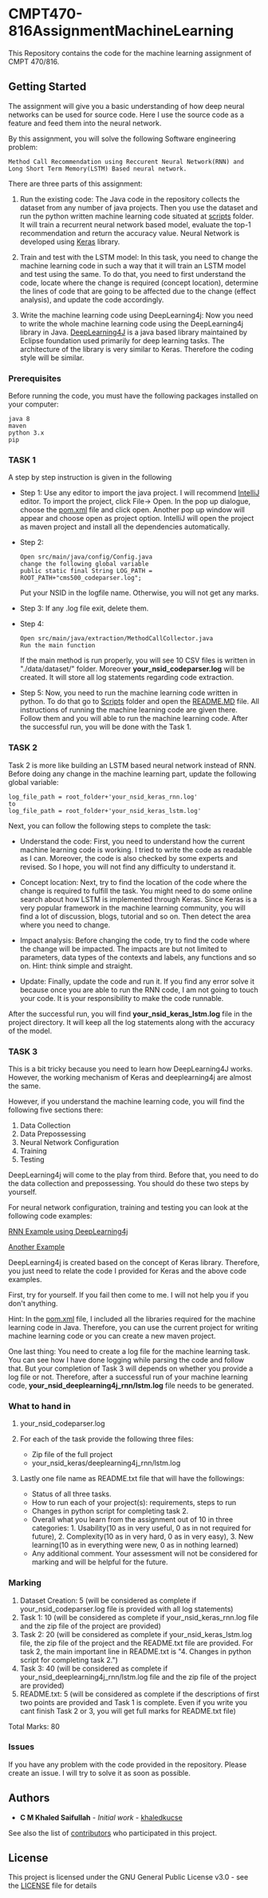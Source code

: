 # CMPT470-816AssignmentMachineLearning
This Repository contains the code for the machine learning assignment of CMPT 470/816.


## Getting Started

The assignment will give you a basic understanding of how deep neural networks can be used for source code.
Here I use the source code as a feature and feed them into the neural network.

By this assignment, you will solve the following Software engineering problem:

```
Method Call Recommendation using Reccurent Neural Network(RNN) and Long Short Term Memory(LSTM) Based neural network.
```


There are three parts of this assignment:

1. Run the existing code: The Java code in the repository collects the dataset from any number of java projects. Then you use the dataset and run the python written machine learning code situated at [scripts](scripts) folder. It will train a recurrent neural network based model, evaluate the top-1 recommendation and return the accuracy value. Neural Network is developed using [Keras](https://keras.io/) library.

2. Train and test with the LSTM model: In this task, you need to change the machine learning code in such a way that it will train an LSTM model and test using the same. To do that, you need to first understand the code, locate where the change is required (concept location), determine the lines of code that are going to be affected due to the change (effect analysis), and update the code accordingly.

3. Write the machine learning code using DeepLearning4j: Now you need to write the whole machine learning code using the DeepLearning4j library in Java. [DeepLearning4J](https://deeplearning4j.org/) is a java based library maintained by Eclipse foundation used primarily for deep learning tasks. The architecture of the library is very similar to Keras. Therefore the coding style will be similar. 


### Prerequisites

Before running the code, you must have the following packages installed on your computer:

```
java 8
maven
python 3.x
pip
```

### TASK 1

A step by step instruction is given in the following

* Step 1: Use any editor to import the java project. I will recommend [IntelliJ](https://www.jetbrains.com/idea/) editor. To import the project, click File-> Open. In the pop up dialogue, choose the [pom.xml](pom.xml) file and click open. Another pop up window will appear and choose open as project option.
  IntelliJ will open the project as maven project and install all the dependencies automatically.
  
*  Step 2: 
    ```
    Open src/main/java/config/Config.java
    change the following global variable
    public static final String LOG_PATH = ROOT_PATH+"cms500_codeparser.log";
    ```
    Put your NSID in the logfile name. Otherwise, you will not get any marks.

* Step 3: If any .log file exit, delete them.

* Step 4: 
    ```
    Open src/main/java/extraction/MethodCallCollector.java
    Run the main function
    ```
    If the main method is run properly, you will see 10 CSV files is written in "./data/dataset/" folder. Moreover **your_nsid_codeparser.log** will be created. It will store all log statements regarding code extraction.


* Step 5: Now, you need to run the machine learning code written in python. To do that go to [Scripts](scripts) folder and open the [README.MD](scripts/README.MD) file. All instructions of running the machine learning code are given there. Follow them and you will able to run the machine learning code.
  After the successful run, you will be done with the Task 1. 

### TASK 2
Task 2 is more like building an LSTM based neural network instead of RNN. 
Before doing any change in the machine learning part, update the following global variable:
```
log_file_path = root_folder+'your_nsid_keras_rnn.log'
to
log_file_path = root_folder+'your_nsid_keras_lstm.log'
```

Next, you can follow the following steps to complete the task:

* Understand the code: First, you need to understand how the current machine learning code is working. I tried to write the code as readable as I can. Moreover, the code is also checked by some experts and revised. So I hope, you will not find any difficulty to understand it.

* Concept location: Next, try to find the location of the code where the change is required to fulfill the task. You might need to do some online search about how LSTM is implemented through Keras. Since Keras is a very popular framework in the machine learning community, you will find a lot of discussion, blogs, tutorial and so on. Then detect the area where you need to change.

* Impact analysis: Before changing the code, try to find the code where the change will be impacted. The impacts are but not limited to parameters, data types of the contexts and labels, any functions and so on. Hint: think simple and straight.

* Update: Finally, update the code and run it. If you find any error solve it because once you are able to run the RNN code, I am not going to touch your code. It is your responsibility to make the code runnable. 

After the successful run, you will find **your_nsid_keras_lstm.log** file in the project directory. It will keep all the log statements along with the accuracy of the model.

### TASK 3
This is a bit tricky because you need to learn how DeepLearning4J works. However, the working mechanism of Keras and deeplearning4j are almost the same. 

However, if you understand the machine learning code, you will find the following five sections there:
1. Data Collection
2. Data Prepossessing
3. Neural Network Configuration
4. Training
5. Testing

DeepLearning4j will come to the play from third. Before that, you need to do the data collection and prepossessing. You should do these two steps by yourself.

For neural network configuration, training and testing you can look at the following code examples: 

[RNN Example using DeepLearning4j](https://github.com/khaledkucse/methodRec/blob/master/src/main/java/Classification.java)

[Another Example](http://github.com/eclipse/deeplearning4j-examples/blob/master/dl4j-examples/src/main/java/org/deeplearning4j/examples/recurrent/basic/BasicRNNExample.java)

DeepLearning4j is created based on the concept of Keras library. Therefore, you just need to relate the code I provided for Keras and the above code examples. 

First, try for yourself. If you fail then come to me. I will not help you if you don't anything.

Hint: In the [pom.xml](pom.xml) file, I included all the libraries required for the machine learning code in Java. Therefore, you can use the current project for writing machine learning code or you can create a new maven project.


One last thing: You need to create a log file for the machine learning task. You can see how I have done logging while parsing the code and follow that. But your completion of Task 3 will depends on whether you provide a log file or not.
Therefore, after a successful run of your machine learning code, **your_nsid_deeplearning4j_rnn/lstm.log** file needs to be generated.

### What to hand in
1. your_nsid_codeparser.log

2. For each of the task provide the following three files:
    * Zip file of the full project
    * your_nsid_keras/deeplearning4j_rnn/lstm.log


3. Lastly one file name as README.txt file that will have the followings:
    * Status of all three tasks.
    * How to run each of your project(s): requirements, steps to run
    * Changes in python script for completing task 2. 
    * Overall what you learn from the assignment out of 10 in three categories: 1. Usability(10 as in very useful, 0 as in not required for future), 2. Complexity(10 as in very hard, 0 as in very easy), 3. New learning(10 as in everything were new, 0 as in nothing learned)
    * Any additional comment.
Your assessment will not be considered for marking and will be helpful for the future.


### Marking
1. Dataset Creation: 5 (will be considered as complete if your_nsid_codeparser.log file is provided with all log statements)
2. Task 1: 10 (will be considered as complete if your_nsid_keras_rnn.log file and the zip file of the project are provided)
3. Task 2: 20 (will be considered as complete if your_nsid_keras_lstm.log file, the zip file of the project and the README.txt file are provided. For task 2, the main important line in README.txt is "4. Changes in python script for completing task 2.")
4. Task 3: 40 (will be considered as complete if your_nsid_deeplearning4j_rnn/lstm.log file and the zip file of the project are provided)
5. README.txt: 5 (will be considered as complete if the descriptions of first two points are provided and Task 1 is complete. Even if you write you cant finish Task 2 or 3, you will get full marks for README.txt file)


Total Marks: 80

### Issues

If  you have any problem with the code provided in the repository. Please create an issue. I will try to solve it as soon as possible.

## Authors

* **C M Khaled Saifullah** - *Initial work* - [khaledkucse](https://github.com/khaledkucse)

See also the list of [contributors](https://github.com/khaledkucse/CMPT470-816AssignmentMachineLenaring/graphs/contributors) who participated in this project.

## License

This project is licensed under the GNU General Public License v3.0 - see the [LICENSE](LICENSE) file for details


